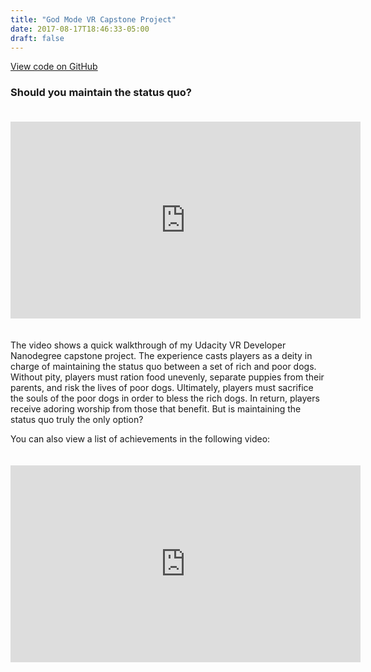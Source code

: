 ```yaml
---
title: "God Mode VR Capstone Project"
date: 2017-08-17T18:46:33-05:00
draft: false
---
```


[View code on GitHub](https://github.com/jrobalino/god-mode)

### Should you maintain the status quo?

<iframe style="margin:20px 0px 20px 0px;" width="560" height="315" src="https://www.youtube.com/embed/pYS6a06gcqw" frameborder="0" allow="accelerometer; autoplay; encrypted-media; gyroscope; picture-in-picture" allowfullscreen></iframe>


The video shows a quick walkthrough of my Udacity VR Developer Nanodegree capstone project. The experience casts players as a deity in charge of maintaining the status quo between a set of rich and poor dogs. Without pity, players must ration food unevenly, separate puppies from their parents, and risk the lives of poor dogs. Ultimately, players must sacrifice the souls of the poor dogs in order to bless the rich dogs. In return, players receive adoring worship from those that benefit. But is maintaining the status quo truly the only option?

You can also view a list of achievements in the following video:

<iframe style="margin:20px 0px 20px 0px;" width="560" height="315" src="https://www.youtube.com/embed/yBV4xEjYz-4" frameborder="0" allow="accelerometer; autoplay; encrypted-media; gyroscope; picture-in-picture" allowfullscreen></iframe>

